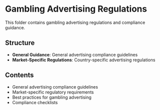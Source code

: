 # Gambling Advertising Regulations

This folder contains gambling advertising regulations and compliance guidance.

## Structure

- **General Guidance**: General advertising compliance guidelines
- **Market-Specific Regulations**: Country-specific advertising regulations

## Contents

- General advertising compliance guidelines
- Market-specific regulatory requirements
- Best practices for gambling advertising
- Compliance checklists
